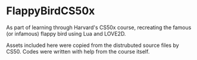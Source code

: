 # FlappyBirdCS50x
As part of learning through Harvard's CS50x course, recreating the famous (or infamous) flappy bird using Lua and LOVE2D.

Assets included here were copied from the distrubuted source files by CS50. 
Codes were written with help from the course itself.

